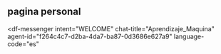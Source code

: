 ## pagina personal 

<script src="https://www.gstatic.com/dialogflow-console/fast/messenger/bootstrap.js?v=1"></script>
<df-messenger
  intent="WELCOME"
  chat-title="Aprendizaje_Maquina"
  agent-id="f264c4c7-d2ba-4da7-ba87-0d3686e627a9"
  language-code="es"
></df-messenger>
